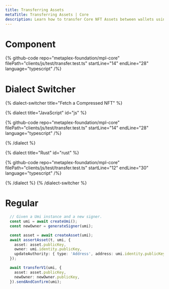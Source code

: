 ```yaml
---
title: Transferring Assets
metaTitle: Transferring Assets | Core
description: Learn how to transfer Core NFT Assets between wallets using Metaplex packages.
---
```


# Component

{% github-code repo="metaplex-foundation/mpl-core" filePath="clients/js/test/transfer.test.ts" startLine="14" endLine="28" language="typescript" /%}

# Dialect Switcher

{% dialect-switcher title="Fetch a Compressed NFT" %}

{% dialect title="JavaScript" id="js" %}

{% github-code repo="metaplex-foundation/mpl-core" filePath="clients/js/test/transfer.test.ts" startLine="14" endLine="28" language="typescript" /%}

{% /dialect %}

{% dialect title="Rust" id="rust" %}

{% github-code repo="metaplex-foundation/mpl-core" filePath="clients/js/test/transfer.test.ts" startLine="12" endLine="30" language="typescript" /%}

{% /dialect %}
{% /dialect-switcher %}

# Regular

```ts
  // Given a Umi instance and a new signer.
  const umi = await createUmi();
  const newOwner = generateSigner(umi);

  const asset = await createAsset(umi);
  await assertAsset(t, umi, {
    asset: asset.publicKey,
    owner: umi.identity.publicKey,
    updateAuthority: { type: 'Address', address: umi.identity.publicKey },
  });

  await transferV1(umi, {
    asset: asset.publicKey,
    newOwner: newOwner.publicKey,
  }).sendAndConfirm(umi);
```
